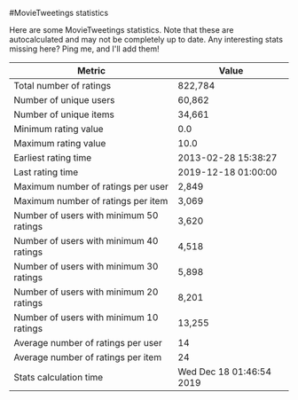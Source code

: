 #MovieTweetings statistics

Here are some MovieTweetings statistics. Note that these are autocalculated and may not be completely up to date. Any interesting stats missing here? Ping me, and I'll add them!

Metric | Value
--- | ---
Total number of ratings                 | 822,784
Number of unique users                  | 60,862
Number of unique items                  | 34,661
Minimum rating value                    | 0.0
Maximum rating value                    | 10.0
Earliest rating time                    | 2013-02-28 15:38:27
Last rating time                        | 2019-12-18 01:00:00
Maximum number of ratings per user      | 2,849
Maximum number of ratings per item      | 3,069
Number of users with minimum 50 ratings | 3,620
Number of users with minimum 40 ratings | 4,518
Number of users with minimum 30 ratings | 5,898
Number of users with minimum 20 ratings | 8,201
Number of users with minimum 10 ratings | 13,255
Average number of ratings per user      | 14
Average number of ratings per item      | 24
Stats calculation time                  | Wed Dec 18 01:46:54 2019

